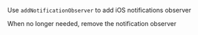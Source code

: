 
Use `addNotificationObserver` to add iOS notifications observer
<snippet id='app-ios-observer-code'/>
<snippet id='app-ios-observer-code-ts'/>

When no longer needed, remove the notification observer
<snippet id='app-ios-observer-remove'/>
<snippet id='app-ios-observer-remove-ts'/>
